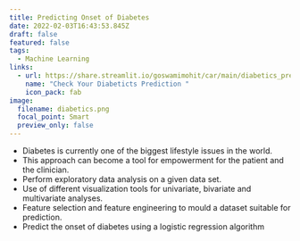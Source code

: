 ```yaml
---
title: Predicting Onset of Diabetes
date: 2022-02-03T16:43:53.845Z
draft: false
featured: false
tags:
  - Machine Learning
links:
  - url: https://share.streamlit.io/goswamimohit/car/main/diabetics_prediction_web_app.py
    name: "Check Your Diabeticts Prediction "
    icon_pack: fab
image:
  filename: diabetics.png
  focal_point: Smart
  preview_only: false
---
```



* Diabetes is currently one of the biggest lifestyle issues in the world.
* This approach can become a tool for empowerment for the patient and the clinician.
* Perform exploratory data analysis on a given data set.
* Use of different visualization tools for univariate, bivariate and multivariate analyses.
* Feature selection and feature engineering to mould a dataset suitable for prediction.
* Predict the onset of diabetes using a logistic regression algorithm